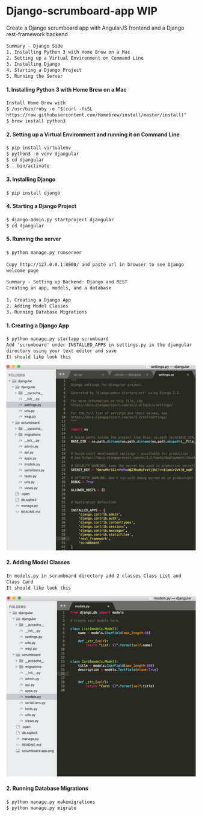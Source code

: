 # Django-scrumboard-app WIP

Create a Django scrumboard app with AngularJS frontend and a Django rest-framework backend


```
Summary - Django Side
1. Installing Python 3 with Home Brew on a Mac
2. Setting up a Virtual Environment on Command Line 
3. Installing Django
4. Starting a Django Project
5. Running the Server
```

#### 1. Installing Python 3 with Home Brew on a Mac

```
Install Home Brew with 
$ /usr/bin/ruby -e "$(curl -fsSL https://raw.githubusercontent.com/Homebrew/install/master/install)"
$ brew install python3
```

#### 2. Setting up a Virtual Environment and running it on Command Line  
```
$ pip install virtualenv
$ python3 -m venv djangular
$ cd djangular
$ . bin/activate
```


#### 3. Installing Django 
```
$ pip install django

```


#### 4. Starting a Django Project
```
$ django-admin.py startproject djangular
$ cd djangular

```

#### 5. Running the server
```
$ python manage.py runserver

Copy http://127.0.0.1:8000/ and paste url in browser to see Django welcome page

```


```
Summary - Setting up Backend: Django and REST 
Creating an app, models, and a database

1. Creating a Django App
2. Adding Model Classes 
3. Running Database Migrations

```

#### 1. Creating a Django App 
```
$ python manage.py startapp scrumboard
Add 'scrumboard' under INSTALLED_APPS in settings.py in the djangular directory using your text editor and save 
It should like look this 
```
![alt text](https://github.com/GraceDurham/Django-scrumboard-app/blob/master/scrumboard%20app.png)

#### 2. Adding Model Classes 
```
In models.py in scrumboard directory add 2 classes Class List and Class Card
It should like look this 
```

![alt text](https://github.com/GraceDurham/Django-scrumboard-app/blob/master/models.png)

#### 2. Running Database Migrations 
```
$ python manage.py makemigrations
$ python manage.py migrate
```





